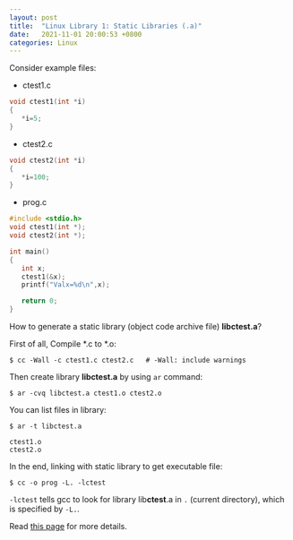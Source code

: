 ```yaml
---
layout: post
title:  "Linux Library 1: Static Libraries (.a)"
date:   2021-11-01 20:00:53 +0800
categories: Linux
---
```


Consider example files:
- ctest1.c
```c
void ctest1(int *i)
{
   *i=5;
}
```

- ctest2.c
```c
void ctest2(int *i)
{
   *i=100;
}
```

- prog.c
```c
#include <stdio.h>
void ctest1(int *);
void ctest2(int *);

int main()
{
   int x;
   ctest1(&x);
   printf("Valx=%d\n",x);

   return 0;
}
```
How to generate a static library (object code archive file) **libctest.a**?

First of all, Compile \*.c to \*.o:
```
$ cc -Wall -c ctest1.c ctest2.c   # -Wall: include warnings
```

Then create library **libctest.a** by using `ar` command:
```
$ ar -cvq libctest.a ctest1.o ctest2.o
```

You can list files in library:
```
$ ar -t libctest.a

ctest1.o
ctest2.o
```
In the end, linking with static library to get executable file:
```
$ cc -o prog -L. -lctest
```

`-lctest` tells gcc to look for library lib**ctest**.a in `.` (current directory), which 
is specified by `-L.`.

Read [this page](http://www.yolinux.com/TUTORIALS/LibraryArchives-StaticAndDynamic.html) for 
more details.
